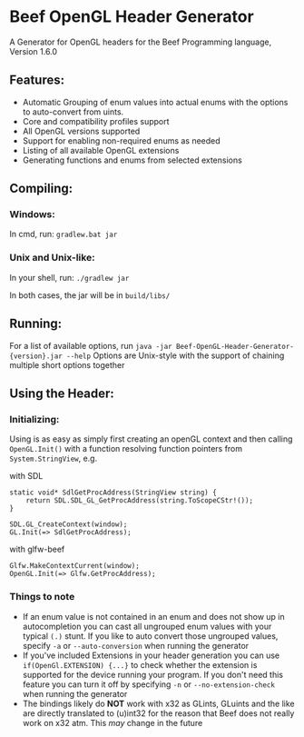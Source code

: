 # Beef OpenGL Header Generator
A Generator for OpenGL headers for the Beef Programming language, Version 1.6.0
## Features:
- Automatic Grouping of enum values into actual enums with the options to auto-convert from uints.
- Core and compatibility profiles support
- All OpenGL versions supported
- Support for enabling non-required enums as needed
- Listing of all available OpenGL extensions
- Generating functions and enums from selected extensions
## Compiling:
### Windows:
In cmd, run:
`gradlew.bat jar`
### Unix and Unix-like:
In your shell, run:
`./gradlew jar`

In both cases, the jar will be in `build/libs/`
## Running:
For a list of available options, run
`java -jar Beef-OpenGL-Header-Generator-{version}.jar --help`
Options are Unix-style with the support of chaining multiple short options together

## Using the Header:
### Initializing:
Using is as easy as simply first creating an openGL context and then calling `OpenGL.Init()` with a function resolving
function pointers from `System.StringView`, e.g.

with SDL
```
static void* SdlGetProcAddress(StringView string) {
    return SDL.SDL_GL_GetProcAddress(string.ToScopeCStr!());
}

SDL.GL_CreateContext(window);
GL.Init(=> SdlGetProcAddress);
```

with glfw-beef
```
Glfw.MakeContextCurrent(window);
OpenGL.Init(=> Glfw.GetProcAddress);
```
### Things to note
- If an enum value is not contained in an enum and does not show up in autocompletion 
  you can cast all ungrouped enum values with your typical `(.)` stunt. If you like to
  auto convert those ungrouped values, specify `-a` or `--auto-conversion` when running the generator
- If you've included Extensions in your header generation you can use `if(OpenGl.EXTENSION) {...}`
  to check whether the extension is supported for the device running your program. If you don't need
  this feature you can turn it off by specifying `-n` or `--no-extension-check` when running the generator
- The bindings likely do **NOT** work with x32 as GLints, GLuints and the like are directly translated to
  (u)int32 for the reason that Beef does not really work on x32 atm. This *may* change in the future